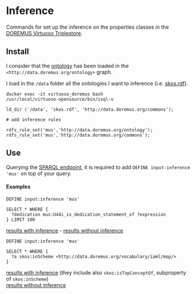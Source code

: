 Inference
================

Commands for set up the inference on the properties classes in the [DOREMUS Virtuoso Triplestore](http://data.doremus.org/sparql).


## Install

I consider that the [ontology](/DOREMUS-ANR/doremus-ontology) has been loaded in the `<http://data.doremus.org/ontology>` graph.

I load in the `/data` folder all the ontologies I want to inference (i.e. [skos.rdf](https://www.w3.org/2009/08/skos-reference/skos.rdf)).

    docker exec -it virtuoso_doremus bash
    /usr/local/virtuoso-opensource/bin/isql-v

    ld_dir ('/data', 'skos.rdf', 'http://data.doremus.org/commons');

    # add inference rules

    rdfs_rule_set('mus','http://data.doremus.org/ontology');
    rdfs_rule_set('mus','http://data.doremus.org/commons');

## Use

Querying the [SPARQL endpoint](http://data.doremus.org/sparql), it is required to add `DEFINE input:inference 'mus'` on top of your query.

#### Examples

```sparql
DEFINE input:inference 'mus'

SELECT * WHERE {
  ?dedication mus:U44i_is_dedication_statement_of ?expression
} LIMIT 100
```

[results with inference](http://data.doremus.org/sparql?default-graph-uri=&query=DEFINE+input%3Ainference+%27mus%27%0D%0A%0D%0Aselect+*+where+%7B+%3Fdedication+mus%3AU44i_is_dedication_statement_of+%3Fexpression+%7DLIMIT+100&format=text%2Fhtml&timeout=0&debug=on) - [results without inference](http://data.doremus.org/sparql?default-graph-uri=&query=select+*+where+%7B+%3Fdedication+mus%3AU44i_is_dedication_statement_of+%3Fexpression+%7DLIMIT+100&format=text%2Fhtml&timeout=0&debug=on)

```sparql
DEFINE input:inference 'mus'

SELECT * WHERE {
  ?a skos:inScheme <http://data.doremus.org/vocabulary/iaml/mop/>
}
```

[results with inference](http://data.doremus.org/sparql?default-graph-uri=&query=DEFINE+input%3Ainference+%27mus%27%0D%0Aselect+*+where+%7B+%3Fa+skos%3AinScheme+%3Chttp%3A%2F%2Fdata.doremus.org%2Fvocabulary%2Fiaml%2Fmop%2F%3E+%7D%0D%0A&format=text%2Fhtml&timeout=0&debug=on) (they include also `skos:isTopConceptOf`, subproperty of `skos:inScheme`)  
[results without inference](http://data.doremus.org/sparql?default-graph-uri=&query=select+*+where+%7B+%3Fa+skos%3AinScheme+%3Chttp%3A%2F%2Fdata.doremus.org%2Fvocabulary%2Fiaml%2Fmop%2F%3E+%7D%0D%0A&format=text%2Fhtml&timeout=0&debug=on)
